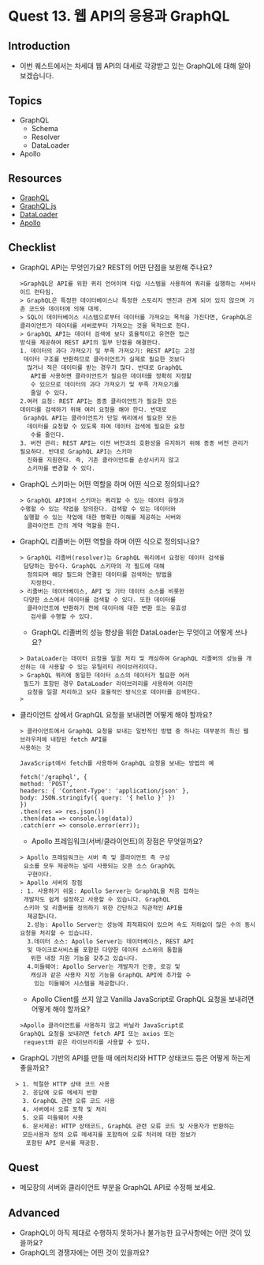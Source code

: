 # Quest 13. 웹 API의 응용과 GraphQL

## Introduction

- 이번 퀘스트에서는 차세대 웹 API의 대세로 각광받고 있는 GraphQL에 대해 알아보겠습니다.

## Topics

- GraphQL
  - Schema
  - Resolver
  - DataLoader
- Apollo

## Resources

- [GraphQL](https://graphql.org/)
- [GraphQL.js](http://graphql.org/graphql-js/)
- [DataLoader](https://github.com/facebook/dataloader)
- [Apollo](https://www.apollographql.com/)

## Checklist

- GraphQL API는 무엇인가요? REST의 어떤 단점을 보완해 주나요?
  ```
  >GraphQL은 API를 위한 퀴리 언어이며 타입 시스템을 사용하여 쿼리를 실행하는 서버사이드 런타임.
  > GraphQL은 특정한 데이터베이스나 특정한 스토리지 엔진과 관계 되어 있지 않으며 기존 코드와 데이터에 의해 대체.
  > SQL이 데이터베이스 시스템으로부터 데이터를 가져오는 목적을 가진다면, GraphQL은 클라이언트가 데이터를 서버로부터 가져오는 것을 목적으로 한다.
  > GraphQL API는 데이터 검색에 보다 효율적이고 유연한 접근
  방식을 제공하여 REST API의 일부 단점을 해결한다.
  1. 데이터의 과다 가져오기 및 부족 가져오기: REST API는 고정
   데이터 구조를 반환하므로 클라이언트가 실제로 필요한 것보다
    많거나 적은 데이터를 받는 경우가 많다. 반대로 GraphQL
     API를 사용하면 클라이언트가 필요한 데이터를 정확히 지정할
     수 있으므로 데이터의 과다 가져오기 및 부족 가져오기를
     줄일 수 있다.
  2.여러 요청: REST API는 종종 클라이언트가 필요한 모든
  데이터를 검색하기 위해 여러 요청을 해야 한다. 반대로
   GraphQL API는 클라이언트가 단일 쿼리에서 필요한 모든
    데이터를 요청할 수 있도록 하여 데이터 검색에 필요한 요청
     수를 줄인다.
  3. 버전 관리: REST API는 이전 버전과의 호환성을 유지하기 위해 종종 버전 관리가 필요하다. 반대로 GraphQL API는 스키마
    진화를 지원한다. 즉, 기존 클라이언트를 손상시키지 않고
    스키마를 변경할 수 있다.
  ```
- GraphQL 스키마는 어떤 역할을 하며 어떤 식으로 정의되나요?
  ```
  > GraphQL API에서 스키마는 쿼리할 수 있는 데이터 유형과
  수행할 수 있는 작업을 정의한다. 검색할 수 있는 데이터와
   실행할 수 있는 작업에 대한 명확한 이해를 제공하는 서버와
    클라이언트 간의 계약 역할을 한다.
  ```
- GraphQL 리졸버는 어떤 역할을 하며 어떤 식으로 정의되나요?
  ```
  > GraphQL 리졸버(resolver)는 GraphQL 쿼리에서 요청된 데이터 검색을
   담당하는 함수다. GraphQL 스키마의 각 필드에 대해
    정의되며 해당 필드와 연결된 데이터를 검색하는 방법을
     지정한다.
  > 리졸버는 데이터베이스, API 및 기타 데이터 소스를 비롯한
   다양한 소스에서 데이터를 검색할 수 있다. 또한 데이터를
    클라이언트에 반환하기 전에 데이터에 대한 변환 또는 유효성
     검사를 수행할 수 있다.
  ```
  - GraphQL 리졸버의 성능 향상을 위한 DataLoader는 무엇이고 어떻게 쓰나요?
  ```
  > DataLoader는 데이터 요청을 일괄 처리 및 캐싱하여 GraphQL 리졸버의 성능을 개선하는 데 사용할 수 있는 유틸리티 라이브러리이다.
  > GraphQL 쿼리에 동일한 데이터 소스의 데이터가 필요한 여러
   필드가 포함된 경우 DataLoader 라이브러리를 사용하여 이러한
    요청을 일괄 처리하고 보다 효율적인 방식으로 데이터를 검색한다.
  >
  ```
- 클라이언트 상에서 GraphQL 요청을 보내려면 어떻게 해야 할까요?

  ```
  > 클라이언트에서 GraphQL 요청을 보내는 일반적인 방법 중 하나는 대부분의 최신 웹 브라우저에 내장된 fetch API를
  사용하는 것
  ```

  ```
  JavaScript에서 fetch를 사용하여 GraphQL 요청을 보내는 방법의 예

  fetch('/graphql', {
  method: 'POST',
  headers: { 'Content-Type': 'application/json' },
  body: JSON.stringify({ query: '{ hello }' })
  })
  .then(res => res.json())
  .then(data => console.log(data))
  .catch(err => console.error(err));
  ```

  - Apollo 프레임워크(서버/클라이언트)의 장점은 무엇일까요?

  ```
  > Apollo 프레임워크는 서버 측 및 클라이언트 측 구성
   요소를 모두 제공하는 널리 사용되는 오픈 소스 GraphQL
    구현이다.
  > Apollo 서버의 장점
  : 1. 사용하기 쉬움: Apollo Server는 GraphQL을 처음 접하는
   개발자도 쉽게 설정하고 사용할 수 있습니다. GraphQL
   스키마 및 리졸버를 정의하기 위한 간단하고 직관적인 API를
    제공합니다.
    2.성능: Apollo Server는 성능에 최적화되어 있으며 속도 저하없이 많은 수의 동시 요청을 처리할 수 있습니다.
    3.데이터 소스: Apollo Server는 데이터베이스, REST API
    및 마이크로서비스를 포함한 다양한 데이터 소스와의 통합을
     위한 내장 지원 기능을 갖추고 있습니다.
    4.미들웨어: Apollo Server는 개발자가 인증, 로깅 및
     캐싱과 같은 사용자 지정 기능을 GraphQL API에 추가할 수
      있는 미들웨어 시스템을 제공합니다.
  ```

  - Apollo Client를 쓰지 않고 Vanilla JavaScript로 GraphQL 요청을 보내려면 어떻게 해야 할까요?

  ```
  >Apollo 클라이언트를 사용하지 않고 바닐라 JavaScript로
  GraphQL 요청을 보내려면 fetch API 또는 axios 또는
   request와 같은 라이브러리를 사용할 수 있다.
  ```

- GraphQL 기반의 API를 만들 때 에러처리와 HTTP 상태코드 등은 어떻게 하는게 좋을까요?

```
  > 1. 적절한 HTTP 상태 코드 사용
    2. 응답에 오류 메세지 반환
    3. GraphQL 관련 오류 코드 사용
    4. 서버에서 오류 포착 및 처리
    5. 오류 미들웨어 사용
    6. 문서제공: HTTP 상태코드, GraphQL 관련 오류 코드 및 사용자가 반환하는
    모든사용자 정의 오류 메세지를 포함하여 오류 처리에 대한 정보가
     포함된 API 문서를 제공함.
```

## Quest

- 메모장의 서버와 클라이언트 부분을 GraphQL API로 수정해 보세요.

## Advanced

- GraphQL이 아직 제대로 수행하지 못하거나 불가능한 요구사항에는 어떤 것이 있을까요?
- GraphQL의 경쟁자에는 어떤 것이 있을까요?
